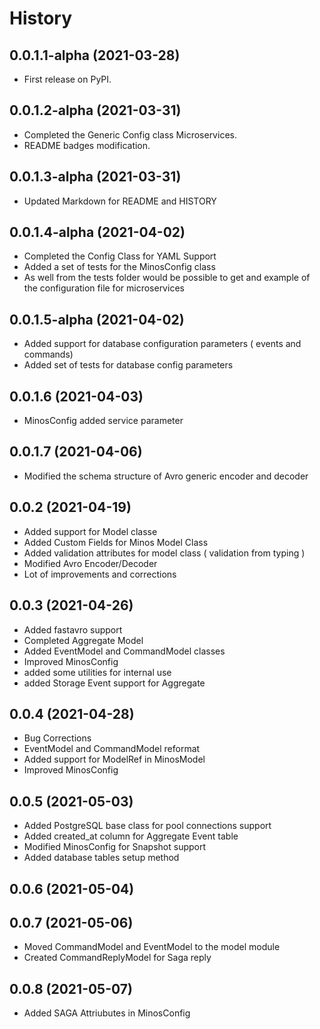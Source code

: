 History
=======

0.0.1.1-alpha (2021-03-28)
------------------

* First release on PyPI.


0.0.1.2-alpha (2021-03-31)
------------------

* Completed the Generic Config class Microservices.
* README badges modification.


0.0.1.3-alpha (2021-03-31)
------------------

* Updated Markdown for README and HISTORY

0.0.1.4-alpha (2021-04-02)
------------------

* Completed the Config Class for YAML Support
* Added a set of tests for the MinosConfig class
* As well from the tests folder would be possible to get and example of
  the configuration file for microservices

0.0.1.5-alpha (2021-04-02)
------------------

* Added support for database configuration parameters ( events and commands)
* Added set of tests for database config parameters

0.0.1.6 (2021-04-03)
------------------

* MinosConfig added service parameter

0.0.1.7 (2021-04-06)
------------------

* Modified the schema structure of Avro generic encoder and decoder


0.0.2 (2021-04-19)
------------------

* Added support for Model classe
* Added Custom Fields for Minos Model Class
* Added validation attributes for model class ( validation from typing )
* Modified Avro Encoder/Decoder
* Lot of improvements and corrections


0.0.3 (2021-04-26)
------------------

* Added fastavro support
* Completed Aggregate Model
* Added EventModel and CommandModel classes
* Improved MinosConfig
* added some utilities for internal use
* added Storage Event support for Aggregate

0.0.4 (2021-04-28)
------------------

* Bug Corrections
* EventModel and CommandModel reformat
* Added support for ModelRef in MinosModel
* Improved MinosConfig

0.0.5 (2021-05-03)
------------------

* Added PostgreSQL base class for pool connections support
* Added created_at column for Aggregate Event table
* Modified MinosConfig for Snapshot support
* Added database tables setup method

0.0.6 (2021-05-04)
------------------


0.0.7 (2021-05-06)
------------------

* Moved CommandModel and EventModel to the model module
* Created CommandReplyModel for Saga reply

0.0.8 (2021-05-07)
------------------

* Added SAGA Attriubutes in MinosConfig
